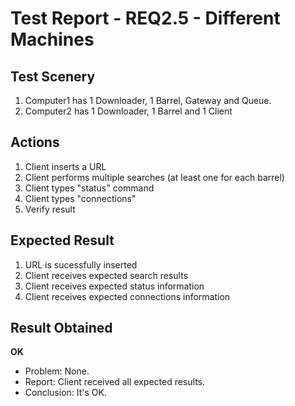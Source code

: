 # Test Report - REQ2.5 - Different Machines

## Test Scenery

1. Computer1 has 1 Downloader, 1 Barrel, Gateway and Queue. 
2. Computer2 has 1 Downloader, 1 Barrel and 1 Client

## Actions
1. Client inserts a URL
1. Client performs multiple searches (at least one for each barrel)
2. Client types "status" command
3. Client types "connections"
3. Verify result

## Expected Result

1. URL is sucessfully inserted
2. Client receives expected search results
3. Client receives expected status information
4. Client receives expected connections information

## Result Obtained
**OK**

- Problem: None.
- Report: Client received all expected results.
- Conclusion: It's OK.

